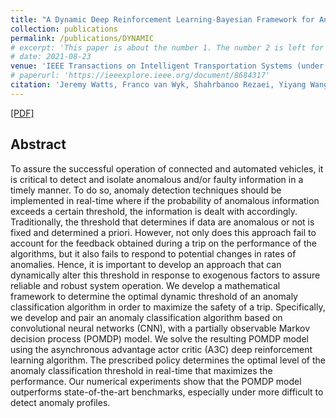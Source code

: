 ```yaml
---
title: "A Dynamic Deep Reinforcement Learning-Bayesian Framework for Anomaly Detection"
collection: publications
permalink: /publications/DYNAMIC
# excerpt: 'This paper is about the number 1. The number 2 is left for future work.'
# date: 2021-08-23
venue: 'IEEE Transactions on Intelligent Transportation Systems (under review).'
# paperurl: 'https://ieeexplore.ieee.org/document/8684317'
citation: 'Jeremy Watts, Franco van Wyk, Shahrbanoo Rezaei, Yiyang Wang, Anahita Khojandi, Neda Masoud. &quot;A Dynamic Deep Reinforcement Learning-Bayesian Framework for Anomaly Detection.&quot; <i>DOI: 10.13140/RG.2.2.35285.55526</i>'
---
```


[[PDF]](https://www.researchgate.net/publication/349376559_A_Dynamic_Deep_Reinforcement_Learning-Bayesian_Framework_for_Anomaly_Detection)


## Abstract
To assure the successful operation of connected and automated vehicles, it is critical to detect and isolate anomalous and/or faulty information in a timely manner. To do so, anomaly detection techniques should be implemented in real-time where if the probability of anomalous information exceeds a certain threshold, the information is dealt with accordingly. Traditionally, the threshold that determines if data are anomalous or not is fixed and determined a priori. However, not only does this approach fail to account for the feedback obtained during a trip on the performance of the algorithms, but it also fails to respond to potential changes in rates of anomalies. Hence, it is important to develop an approach that can dynamically alter this threshold in response to exogenous factors to assure reliable and robust system operation. We develop a mathematical framework to determine the optimal dynamic threshold of an anomaly classification algorithm in order to maximize the safety of a trip. Specifically, we develop and pair an anomaly classification algorithm based on convolutional neural networks (CNN), with a partially observable Markov decision process (POMDP) model. We solve the resulting POMDP model using the asynchronous advantage actor critic (A3C) deep reinforcement learning algorithm. The prescribed policy determines the optimal level of the anomaly classification threshold in real-time that maximizes the performance. Our numerical experiments show that the POMDP model outperforms state-of-the-art benchmarks, especially under more difficult to detect anomaly profiles.